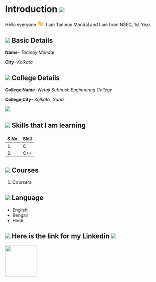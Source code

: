 # Introduction <img src="https://media.giphy.com/media/fUXZfIDUl8K7lJJ9KK/giphy.gif" width = 50px>
Hello everyone <img src="https://github.com/ABSphreak/ABSphreak/blob/master/gifs/Hi.gif" width = 20px>. I am Tanmoy Mondal and I am from NSEC, 1st Year.

## <img src="https://c.tenor.com/0PZ6_T-ejaUAAAAi/diamond-shine.gif" width = 30px> Basic Details
**Name**- *Tanmoy Mondal*

**City**- *Kolkata*

## <img src="https://c.tenor.com/0PZ6_T-ejaUAAAAi/diamond-shine.gif" width = 30px> College Details

**College Name**- *Netaji Subhash Enginnering College*

**College City**- *Kolkata, Garia*

<img src="https://img.icons8.com/bubbles/100/000000/kolkata.png"/>

## <img src="https://c.tenor.com/0PZ6_T-ejaUAAAAi/diamond-shine.gif" width = 30px> Skills that I am learning
| S.No. | Skill |
|---|---|
|1.|C|
|2.|C++|

## <img src="https://c.tenor.com/0PZ6_T-ejaUAAAAi/diamond-shine.gif" width = 30px> Courses
1. Coursera

## <img src="https://c.tenor.com/0PZ6_T-ejaUAAAAi/diamond-shine.gif" width = 30px> Language
- English
- Bengali
- Hindi

## <img src="https://c.tenor.com/6ceOmdT7SHkAAAAi/emoji-emojis.gif" width = 30px> Here is the link for my Linkedin <img src="https://c.tenor.com/6ceOmdT7SHkAAAAi/emoji-emojis.gif" width = 30px>
[<img src="https://cliply.co/wp-content/uploads/2021/02/372102050_LINKEDIN_ICON_TRANSPARENT_1080.gif" width = 100px height = 100px>](https://www.linkedin.com/in/tanmoy-mondal-399561220/)

